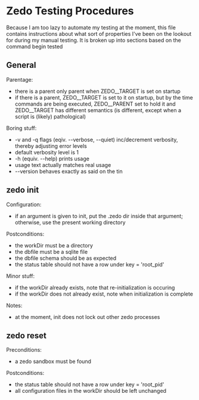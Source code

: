 # Zedo Testing Procedures

Because I am too lazy to automate my testing at the moment,
this file contains instructions about what sort of properties I've been on the lookout for during my manual testing.
It is broken up into sections based on the command begin tested


## General

Parentage:
  * there is a parent only parent when ZEDO__TARGET is set on startup
  * if there is a parent, ZEDO__TARGET is set to it on startup, but by the time commands are being executed, ZEDO__PARENT set to hold it and ZEDO__TARGET has different semantics (is different, except when a script is (likely) pathological)

Boring stuff:

  * -v and -q flags (eqiv. --verbose, --quiet) inc/decrement verbosity, thereby adjusting error levels
  * default verbosity level is 1
  * -h (equiv. --help) prints usage
  * usage text actually matches real usage
  * --version behaves exactly as said on the tin

## zedo init

Configuration:

  * if an argument is given to init, put the .zedo dir inside that argument;
    otherwise, use the present working directory

Postconditions:

  * the workDir must be a directory
  * the dbfile must be a sqlite file
  * the dbfile schema should be as expected
  * the status table should not have a row under key = 'root_pid'

Minor stuff: 

  * if the workDir already exists, note that re-initialization is occuring
  * if the workDir does not already exist, note when initialization is complete

Notes:

  * at the moment, init does not lock out other zedo processes

## zedo reset

Preconditions:

  * a zedo sandbox must be found

Postconditions:

  * the status table should not have a row under key = 'root_pid'
  * all configuration files in the workDir should be left unchanged
